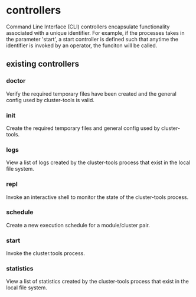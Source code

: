 # controllers

Command Line Interface (CLI) controllers encapsulate functionality associated
with a unique identifier. For example, if the processes takes in the parameter 'start',
a start controller is defined such that anytime the identifier is invoked by an operator, the funciton
will be called.

## existing controllers

### doctor
Verify the required temporary files have been created and the general config used by cluster-tools is valid.

### init
Create the required temporary files and general config used by cluster-tools.

### logs
View a list of logs created by the cluster-tools process that exist in the local file system. 

### repl
Invoke an interactive shell to monitor the state of the cluster-tools process.

### schedule
Create a new execution schedule for a module/cluster pair. 

### start
Invoke the cluster.tools process.

### statistics
View a list of statistics created by the cluster-tools process that exist in the local file system.